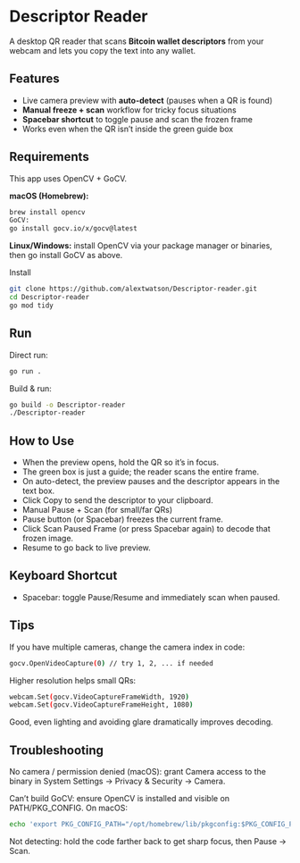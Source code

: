 # Descriptor Reader

A desktop QR reader that scans **Bitcoin wallet descriptors** from your webcam and lets you copy the text into any wallet.

## Features
- Live camera preview with **auto-detect** (pauses when a QR is found)
- **Manual freeze + scan** workflow for tricky focus situations
- **Spacebar shortcut** to toggle pause and scan the frozen frame
- Works even when the QR isn’t inside the green guide box

## Requirements

This app uses OpenCV + GoCV.

**macOS (Homebrew):**
```bash
brew install opencv
GoCV:
go install gocv.io/x/gocv@latest
```
**Linux/Windows:** install OpenCV via your package manager or binaries, then go install GoCV as above.

Install

```bash
git clone https://github.com/alextwatson/Descriptor-reader.git
cd Descriptor-reader
go mod tidy
```

## Run
Direct run:
```bash
go run .
```
Build & run:
```bash
go build -o Descriptor-reader
./Descriptor-reader
```
## How to Use

- When the preview opens, hold the QR so it’s in focus.
- The green box is just a guide; the reader scans the entire frame.
- On auto-detect, the preview pauses and the descriptor appears in the text box.
- Click Copy to send the descriptor to your clipboard.
- Manual Pause + Scan (for small/far QRs)
- Pause button (or Spacebar) freezes the current frame.
- Click Scan Paused Frame (or press Spacebar again) to decode that frozen image.
- Resume to go back to live preview.

## Keyboard Shortcut

- Spacebar: toggle Pause/Resume and immediately scan when paused.

## Tips

If you have multiple cameras, change the camera index in code:

```bash
gocv.OpenVideoCapture(0) // try 1, 2, ... if needed
```

Higher resolution helps small QRs:

```bash
webcam.Set(gocv.VideoCaptureFrameWidth, 1920)
webcam.Set(gocv.VideoCaptureFrameHeight, 1080)
```

Good, even lighting and avoiding glare dramatically improves decoding.

## Troubleshooting

No camera / permission denied (macOS): grant Camera access to the binary in System Settings → Privacy & Security → Camera.

Can’t build GoCV: ensure OpenCV is installed and visible on PATH/PKG_CONFIG. On macOS:

```bash
echo 'export PKG_CONFIG_PATH="/opt/homebrew/lib/pkgconfig:$PKG_CONFIG_PATH"' >> ~/.zprofile
```

Not detecting: hold the code farther back to get sharp focus, then Pause → Scan.